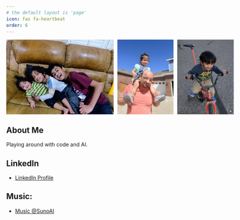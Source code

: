 ```yaml
---
# the default layout is 'page'
icon: fas fa-heartbeat
order: 6
---
```

<!-- 
> Add Markdown syntax content to file `_tabs/about.md`{: .filepath } and it will show up on this page.
{: .prompt-tip } -->

<!-- ![alt text](static/life.jpg =300) -->
<!-- <img src="static/sandesh.jpg" alt="sandesh" width="300" height="200"> -->
<div style="display: flex; flex-direction: row; align-items: center;">
  <img src="static/life.jpg" alt="life" width="300" height="200">
  <img src="static/kala.jpg" alt="kala" width="300" height="200" style="margin-left: 10px; margin-right: 10px;">
  <img src="static/vidur.png" alt="vidur" width="300" height="200">
</div>

## About Me
Playing around with code and AI. 

## LinkedIn
- [LinkedIn Profile](https://www.linkedin.com/in/arul-vannala-tanzu/) 

## Music:
- [Music @SunoAI](https://suno.com/@projectsuno)

<!-- ![alt text](static/kala.jpg) -->


